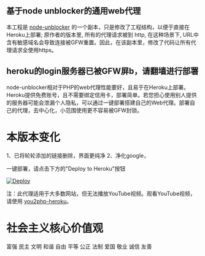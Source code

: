 ## 基于node unblocker的通用web代理
本工程是 [node-unblocker](https://github.com/nfriedly/node-unblocker) 的一个副本，只是修改了工程结构，以便于直接在Heroku上部署;  原作者的版本里, 所有的代理请求被到 http, 在这种场景下, URL中含有敏感域名会导致连接被GFW重置。因此，在该副本里，修改了代码让所有代理请求全使用https。

## heroku的login服务器已被GFW屏b，请翻墙进行部署

node-unblocker相对于PHP的web代理性能要好，且易于在Heroku上部署。 Heroku提供免费账号，且不需要绑定信用卡，部署简单。若您担心使用别人提供的服务器可能会泄漏个人隐私，可以通过一键部署搭建自己的Web代理。部署自己的代理，去中心化，小范围使用更不容易被GFW封锁。

# 本版本变化
1、已将轮轮添加的链接删除，界面更纯净
2、净化google，

一键部署，请点击下方的"Deploy to Heroku"按钮

[![Deploy](https://www.herokucdn.com/deploy/button.svg)](https://heroku.com/deploy)

注：此代理适用于大多数网站，但无法播放YouTube视频。观看YouTube视频，请使用 [you2php-heroku](https://github.com/zhangke200377/you2php-heroku)。

# 社会主义核心价值观
 富强 民主 文明 和谐
 自由 平等 公正 法制
 爱国 敬业 诚信 友善
